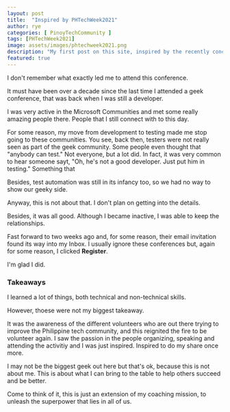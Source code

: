 ```yaml
---
layout: post
title:  "Inspired by PHTechWeek2021"
author: rye
categories: [ PinoyTechCommunity ]
tags: [PHTechWeek2021]
image: assets/images/phtechweek2021.png
description: "My first post on this site, inspired by the recently concluded #PHTechWeek2021."
featured: true
---
```


I don't remember what exactly led me to attend this conference. 

It must have been over a decade since the last time I attended a geek conference, that was back when I was still a developer. 

I was very active in the Microsoft Communities and met some really amazing people there. People that I still connect with to this day.

For some reason, my move from development to testing made me stop going to these communities. You see, back then, testers were not really seen as part of the geek community. Some people even thought that "anybody can test." Not everyone, but a lot did. In fact, it was very common to hear someone sayt, "Oh, he's not a good developer. Just put him in testing." Something that 

Besides, test automation was still in its infancy too, so we had no way to show our geeky side. 

Anyway, this is not about that. I don't plan on getting into the details. 

Besides, it was all good. Although I became inactive, I was able to keep the relationships.

Fast forward to two weeks ago and, for some reason, their email invitation found its way into my Inbox. I usually ignore these conferences but, again for some reason, I clicked **Register**.

I'm glad I did.

### Takeaways

I learned a lot of things, both technical and non-technical skills. 

However, thoese were not my biggest takeaway. 

It was the awareness of the different volunteers who are out there trying to improve the Philippine tech community, and this reignited the fire to be volunteer again. I saw the passion in the people organizing, speaking and attending the activitiy and I was just inspired. Inspired to do my share once more.

I may not be the biggest geek out here but that's ok, because this is not about me. This is about what I can bring to the table to help others succeed and be better. 

Come to think of it, this is just an extension of my coaching mission, to unleash the superpower that lies in all of us. 
